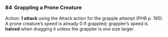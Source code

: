 ### 84 &nbsp;Grappling a Prone Creature

Action: **1 attack** using the Attack action for the grapple attempt (PHB p. 195).
A prone creature’s speed is already 0 if grappled; grappler’s speed is **halved** when dragging it unless the grappler is one size larger.
